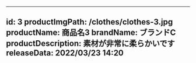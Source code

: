 
---
id: 3
productImgPath: /clothes/clothes-3.jpg
productName: 商品名3
brandName: ブランドC
productDescription: 素材が非常に柔らかいです
releaseData: 2022/03/23 14:20
---
  